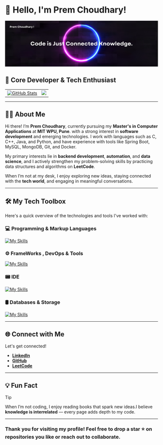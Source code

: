 # 👋 Hello, I'm Prem Choudhary!  
![](https://raw.githubusercontent.com/premc5731/premc5731/main/GitHub_Banner.png
)
## 🚀 Core Developer & Tech Enthusiast

<table>
  <tr>
    <td>
  <a href="https://github.com/anuraghazra/github-readme-stats">
    <img src="https://github-readme-stats.vercel.app/api?username=premc5731&rank_icon=github&show_icons=true&theme=tokyonight&hide=contribs" alt="GitHub Stats" />
  </a>
</td>

<td>

<!-- Top Languages Card -->
<img src="https://github-readme-stats.vercel.app/api/top-langs/?username=premc5731&layout=compact&theme=tokyonight" />

</td>
  </tr>
</table>



---

## 🧑‍💻 About Me  
 
Hi there! I’m **Prem Choudhary**, currently pursuing my **Master's in Computer Applications** at **MIT WPU, Pune**. with a strong interest in **software development** and emerging technologies. I work with languages such as C, C++, Java, and Python, and have experience with tools like Spring Boot, MySQL, MongoDB, Git, and Docker.

My primary interests lie in **backend development**, **automation**, and **data science**, and I actively strengthen my problem-solving skills by practicing data structures and algorithms on **LeetCode**.

When I’m not at my desk, I enjoy exploring new ideas, staying connected with the **tech world**, and engaging in meaningful conversations.

---

## 🛠️ My Tech Toolbox  

Here's a quick overview of the technologies and tools I've worked with:  

### 💻 Programming & Markup Languages
[![My Skills](https://skillicons.dev/icons?i=python,java,c,cpp,html,css)](https://skillicons.dev)

### ⚙️ FrameWorks , DevOps & Tools
[![My Skills](https://skillicons.dev/icons?i=git,github,docker,postman,spring)](https://skillicons.dev)

### 📟 IDE
[![My Skills](https://skillicons.dev/icons?i=vscode,idea)](https://skillicons.dev)


### 🛢️ Databases & Storage
[![My Skills](https://skillicons.dev/icons?i=mysql,mongodb,firebase)](https://skillicons.dev)

---

## 🌐 Connect with Me  

Let's get connected!  

- **[LinkedIn](https://www.linkedin.com/in/premc5731)**  
- **[GitHub](https://github.com/premc5731)**  
- **[LeetCode](https://leetcode.com/u/EQkn3Ua81x/)**  

---

## 💡 Fun Fact  
> [!TIP]
> When I’m not coding, I enjoy reading books that spark new ideas.I believe **knowledge is interrelated** — every page adds depth to my code.  

---  

### Thank you for visiting my profile! Feel free to drop a star ⭐ on repositories you like or reach out to collaborate.  
